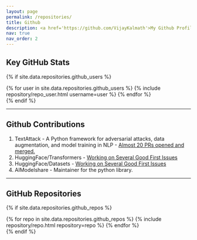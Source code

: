 ```yaml
---
layout: page
permalink: /repositories/
title: Github
description: <a href='https://github.com/VijayKalmath'>My Github Profile</a>  
nav: true
nav_order: 2
---
```


## Key GitHub Stats

{% if site.data.repositories.github_users %}
<div class="repositories d-flex flex-wrap flex-md-row flex-column justify-content-between align-items-center">
  {% for user in site.data.repositories.github_users %}
    {% include repository/repo_user.html username=user %}
  {% endfor %}
</div>
{% endif %}

---

## Github Contributions 

<div class="repositories d-flex flex-wrap flex-md-row flex-column justify-content-between align-items-center">
  <div class="p-2 text-left">
      <ol>
      <li>TextAttack - A Python framework for adversarial attacks, data augmentation, and model training in NLP - <a href='https://github.com/QData/TextAttack/pulls?q=is%3Apr+author%3AVijayKalmath+'> Almost 20 PRs opened and merged. </a> </li>
      <li>HuggingFace/Transformers - <a href='https://github.com/huggingface/transformers/pulls?q=+is%3Apr+author%3AVijayKalmath+'> Working on Several Good First Issues</a></li>
      <li>HuggingFace/Datasets - <a href='https://github.com/huggingface/datasets/pulls?q=+is%3Apr+author%3AVijayKalmath+'> Working on Several Good First Issues</a></li>
      <li>AIModelshare - Maintainer for the python library.</li>
    </ol>  

  </div>
</div>

---

## GitHub Repositories

{% if site.data.repositories.github_repos %}
<div class="repositories d-flex flex-wrap flex-md-row flex-column justify-content-between align-items-center">
  {% for repo in site.data.repositories.github_repos %}
    {% include repository/repo.html repository=repo %}
  {% endfor %}
</div>
{% endif %}
